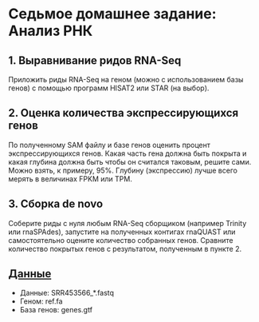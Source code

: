 # Седьмое домашнее задание: Анализ РНК

## 1. Выравнивание ридов RNA-Seq
Приложить риды RNA-Seq на геном (можно с использованием базы генов) с помощью программ HISAT2 или STAR (на выбор).

## 2. Оценка количества экспрессирующихся генов
По полученному SAM файлу и базе генов оценить процент экспрессирующихся генов. Какая часть гена должна быть покрыта и какая глубина должна быть чтобы он считался таковым, решите сами. Можно взять, к примеру, 95%. Глубину (экспрессию) лучше всего мерять в величинах FPKM или TPM.

## 3. Сборка de novo
Соберите риды с нуля любым RNA-Seq сборщиком (например Trinity или rnaSPAdes), запустите на полученных контигах rnaQUAST или самостоятельно оцените количество собранных генов. Сравните количество покрытых генов с результатом, полученным в пункте 2.

## [Данные](https://drive.google.com/open?id=1liAoJVbrFtSeGCrGBz0dP997CvpBY-SS)

- Данные: SRR453566_*.fastq
- Геном: ref.fa
- База генов: genes.gtf
